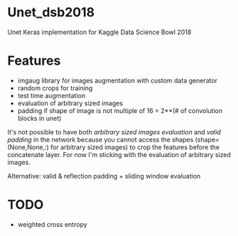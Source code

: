 # Unet_dsb2018
Unet Keras implementation for Kaggle Data Science Bowl 2018

# Features
* imgaug library for images augmentation with custom data generator
* random crops for training
* test time augmentation
* evaluation of arbitrary sized images
* padding if shape of image is not multiple of 16 = 2**(# of convolution blocks in unet)

It's not possible to have both *arbitrary sized images evaluation* and *valid padding* in the network because you cannot access the shapes (shape=(None,None,:) for arbitrary sized images) to crop the features before the concatenate layer. For now I'm sticking with the evaluation of arbitrary sized images.
  
Alternative: valid & reflection padding + sliding window evaluation

# TODO
* weighted cross entropy
